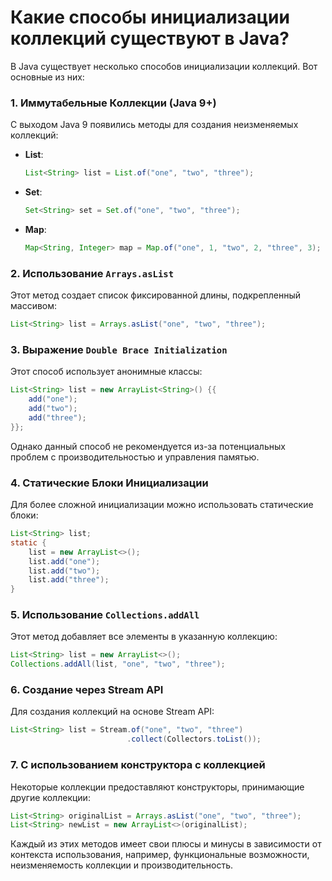 # Какие способы инициализации коллекций существуют в Java?

В Java существует несколько способов инициализации коллекций. Вот основные из них:

### 1. Иммутабельные Коллекции (Java 9+)
С выходом Java 9 появились методы для создания неизменяемых коллекций:
- **List**:
  ```java
  List<String> list = List.of("one", "two", "three");
  ```
- **Set**:
  ```java
  Set<String> set = Set.of("one", "two", "three");
  ```
- **Map**:
  ```java
  Map<String, Integer> map = Map.of("one", 1, "two", 2, "three", 3);
  ```

### 2. Использование `Arrays.asList`
Этот метод создает список фиксированной длины, подкрепленный массивом:
```java
List<String> list = Arrays.asList("one", "two", "three");
```

### 3. Выражение `Double Brace Initialization`
Этот способ использует анонимные классы:
```java
List<String> list = new ArrayList<String>() {{
    add("one");
    add("two");
    add("three");
}};
```
Однако данный способ не рекомендуется из-за потенциальных проблем с производительностью и управления памятью.

### 4. Статические Блоки Инициализации
Для более сложной инициализации можно использовать статические блоки:
```java
List<String> list;
static {
    list = new ArrayList<>();
    list.add("one");
    list.add("two");
    list.add("three");
}
```

### 5. Использование `Collections.addAll`
Этот метод добавляет все элементы в указанную коллекцию:
```java
List<String> list = new ArrayList<>();
Collections.addAll(list, "one", "two", "three");
```

### 6. Создание через Stream API
Для создания коллекций на основе Stream API:
```java
List<String> list = Stream.of("one", "two", "three")
                          .collect(Collectors.toList());
```

### 7. С использованием конструктора с коллекцией
Некоторые коллекции предоставляют конструкторы, принимающие другие коллекции:
```java
List<String> originalList = Arrays.asList("one", "two", "three");
List<String> newList = new ArrayList<>(originalList);
```

Каждый из этих методов имеет свои плюсы и минусы в зависимости от контекста использования, например, функциональные возможности, неизменяемость коллекции и производительность.